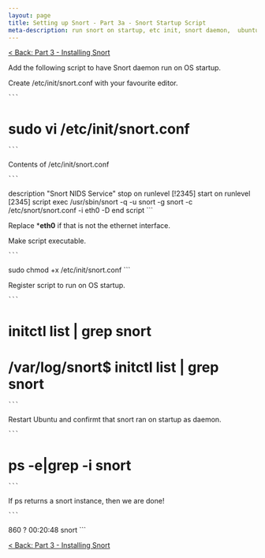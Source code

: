 ```yaml
---
layout: page
title: Setting up Snort - Part 3a - Snort Startup Script
meta-description: run snort on startup, etc init, snort daemon,  ubuntu 14.04 lts
---
```


[< Back: Part 3 - Installing Snort](/pages/snort/setup/3-installing-snort)

Add the following script to have Snort daemon run on OS startup.

Create /etc/init/snort.conf with your favourite editor.

    ```
# sudo vi /etc/init/snort.conf
    ```

Contents of /etc/init/snort.conf

    ```
description "Snort NIDS Service"
stop on runlevel [!2345]
start on runlevel [2345]
script
        exec /usr/sbin/snort -q -u snort -g snort -c /etc/snort/snort.conf -i eth0 -D
end script
    ```

Replace ***eth0** if that is not the ethernet interface.

Make script executable.

    ```
sudo chmod +x /etc/init/snort.conf
    ```

Register script to run on OS startup.

    ```
# initctl list | grep snort
# /var/log/snort$ initctl list | grep snort
    ```

Restart Ubuntu and confirmt that snort ran on startup as daemon. 

    ```
# ps -e|grep -i snort
    ```

If ps returns a snort instance, then we are done!

    ```
  860 ?        00:20:48 snort
    ```

[< Back: Part 3 - Installing Snort](/pages/snort/setup/3-installing-snort)


